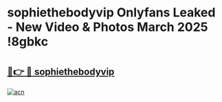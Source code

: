 # sophiethebodyvip Onlyfans Leaked - New Video & Photos March 2025 !8gbkc

# <h2><a href="https://j2qlom.iuczelnia.edu.pl?title=sophiethebodyvip&ref=8gbkc">🔗👉 🔴 sophiethebodyvip</a></h2>

[![acn](https://github.com/user-attachments/assets/0f9c940e-d8b0-45ae-aac7-cd30a18b3e1c)](https://j2qlom.iuczelnia.edu.pl?title=sophiethebodyvip&ref=8gbkc)


